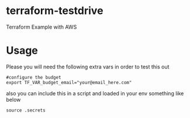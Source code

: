 # terraform-testdrive
Terraform Example with AWS

# Usage

Please you will need the following extra vars in order to test this out

```
#configure the budget
export TF_VAR_budget_email="your@email_here.com"
```

also you can include this in a script and loaded in your env something like below

```
source .secrets
```